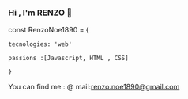 ### Hi , I'm RENZO 👋

const RenzoNoe1890 = {

    tecnologies: 'web'
    
    passions :[Javascript, HTML , CSS]
    
    }
You can find me :
@
mail:renzo.noe1890@gmail.com
    

<!--
**renzonoe1890/renzonoe1890** is a ✨ _special_ ✨ repository because its `README.md` (this file) appears on your GitHub profile.

Here are some ideas to get you started:

- 🔭 I’m currently working on ...
- 🌱 I’m currently learning ...
- 👯 I’m looking to collaborate on ...
- 🤔 I’m looking for help with ...
- 💬 Ask me about ...
- 📫 How to reach me: ...
- 😄 Pronouns: ...
- ⚡ Fun fact: ...
-->
